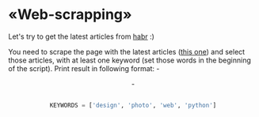 # «Web-scrapping»

Let's try to get the latest articles from [habr](https://habr.com) :)

You need to scrape the page with the latest articles ([this one](https://habr.com/ru/all/)) and select those articles, with at least one keyword (set those words in the beginning of the script). 
Print result in following format: <date> - <header> - <link>
  
```python

KEYWORDS = ['design', 'photo', 'web', 'python']
```
